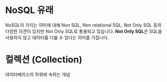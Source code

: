 
# NoSQL 유래

NoSQL이 가지는 의미에 대해 Non SQL, Non relational SQL, Not Only SQL 등의 다양한 의견이 있지만 Not Only SQL로 통용되고 있습니다. **Not Only SQL**은 SQL을 사용하지 않고 데이터를 다룰 수 있다는 의미를 가집니다.


# 컬렉션 (Collection)

데이터베이스의 하위에 속하는 개념